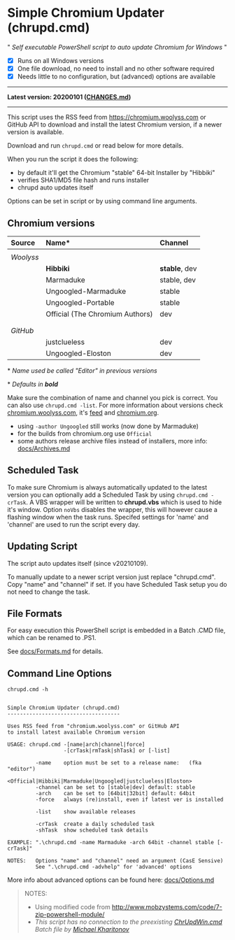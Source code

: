 # Simple Chromium Updater (chrupd.cmd)

" _Self executable PowerShell script to auto update Chromium for Windows_ "

- [x] Runs on all Windows versions
- [x] One file download, no need to install and no other software required
- [x] Needs little to no configuration, but (advanced) options are available

---

**Latest version: 20200101 ([CHANGES.md](CHANGES.md))**

---

This script uses the RSS feed from <https://chromium.woolyss.com> or GitHub API to download and install the latest Chromium version, if a newer version is available.

Download and run `chrupd.cmd` or read below for more details.

When you run the script it does the following:

- by default it'll get the Chromium "stable" 64-bit Installer by "Hibbiki"
- verifies SHA1/MD5 file hash and runs installer
- chrupd auto updates itself

Options can be set in script or by using command line arguments.

## Chromium versions

| Source    | Name*                              | Channel         |
|:----------|:-----------------------------------|:----------------|
|||
| _Woolyss_ |                                    |                 |
|           |  **Hibbiki**                       | **stable**, dev |
|           |  Marmaduke                         | stable, dev     |
|           |  Ungoogled-Marmaduke               | stable          |
|           |  Ungoogled-Portable                | stable          |
|           |  Official (The Chromium Authors)   | dev             |
|||
|||
| _GitHub_  |                                    |                 |
|           |  justclueless                      | dev             |
|           |  Ungoogled-Eloston                 | dev             |

\* _Name used be called "Editor" in previous versions_

\* _Defaults in **bold**_

Make sure the combination of name and channel you pick is correct. You can also use `chrupd.cmd -list`. For more information about versions check [chromium.woolyss.com](https://chromium.woolyss.com/?cut=1&ago=1), it's [feed](https://chromium.woolyss.com/feed/windows-64-bit) and [chromium.org](https://www.chromium.org).

- using `-author Ungoogled` still works (now done by Marmaduke)
- for the builds from chromium.org use `Official`
- some authors release archive files instead of installers, more info: [docs/Archives.md](/docs/Archives.md)

## Scheduled Task

To make sure Chromium is always automatically updated to the latest version you can optionally add a Scheduled Task by using `chrupd.cmd -crTask`. A VBS wrapper will be written to **chrupd.vbs** which is used to hide it's window. Option `noVbs` disables the wrapper, this will however cause a flashing window when the task runs. Specifed settings for 'name' and 'channel' are used to run the script every day.

## Updating Script

The script auto updates itself (since v20210109).

To manually update to a newer script version just replace "chrupd.cmd". Copy "name" and "channel" if set. If you have Scheduled Task setup you do not need to change the task.

## File Formats

For easy execution this PowerShell script is embedded in a Batch .CMD file, which can be renamed to .PS1.

See [docs/Formats.md](/docs/Formats.md) for details.

## Command Line Options

`chrupd.cmd -h`

```text

Simple Chromium Updater (chrupd.cmd)
------------------------------------

Uses RSS feed from "chromium.woolyss.com" or GitHub API
to install latest available Chromium version

USAGE: chrupd.cmd -[name|arch|channel|force]
                  -[crTask|rmTask|shTask] or [-list]

         -name    option must be set to a release name:   (fka "editor")
                  <Official|Hibbiki|Marmaduke|Ungoogled|justclueless|Eloston>
         -channel can be set to [stable|dev] default: stable
         -arch    can be set to [64bit|32bit] default: 64bit
         -force   always (re)install, even if latest ver is installed

         -list    show available releases

         -crTask  create a daily scheduled task
         -shTask  show scheduled task details

EXAMPLE: ".\chrupd.cmd -name Marmaduke -arch 64bit -channel stable [-crTask]"

NOTES:   Options "name" and "channel" need an argument (CasE Sensive)
         See ".\chrupd.cmd -advhelp" for 'advanced' options

```

More info about advanced options can be found here: [docs/Options.md](/docs/Options.md)

> NOTES:
>
> - Using modified code from <http://www.mobzystems.com/code/7-zip-powershell-module/>
> - _This script has no connection to the preexisting [ChrUpdWin.cmd](https://gist.github.com/mikhaelkh/>12dec36d4a1c4136628b#file-chrupdwin-cmd) Batch file by [Michael Kharitonov](https://github.com/mikhaelkh)_
